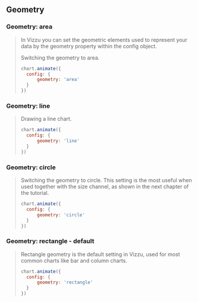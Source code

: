 ## Geometry

### Geometry: area

> In Vizzu you can set the geometric elements used to represent your data by the 
> geometry property within the config object. 
> 
> Switching the geometry to area.
> 
> ```javascript 
> chart.animate({
> 	config: {
> 		geometry: 'area'
> 	}
> })
> ```

### Geometry: line

> Drawing a line chart.
> 
> ```javascript
> chart.animate({
> 	config: {
> 		geometry: 'line'
> 	}
> })
> ```

### Geometry: circle

> Switching the geometry to circle. This setting is the most useful when used 
> together with the size channel, as shown in the next chapter of the tutorial.
> 
> ```javascript
> chart.animate({
> 	config: {
> 		geometry: 'circle'
> 	}
> })
> ```

### Geometry: rectangle - default

> Rectangle geometry is the default setting in Vizzu, used for most common charts 
> like bar and column charts.
> 
> ```javascript
> chart.animate({
> 	config: {
> 		geometry: 'rectangle'
> 	}
> })
> ```
